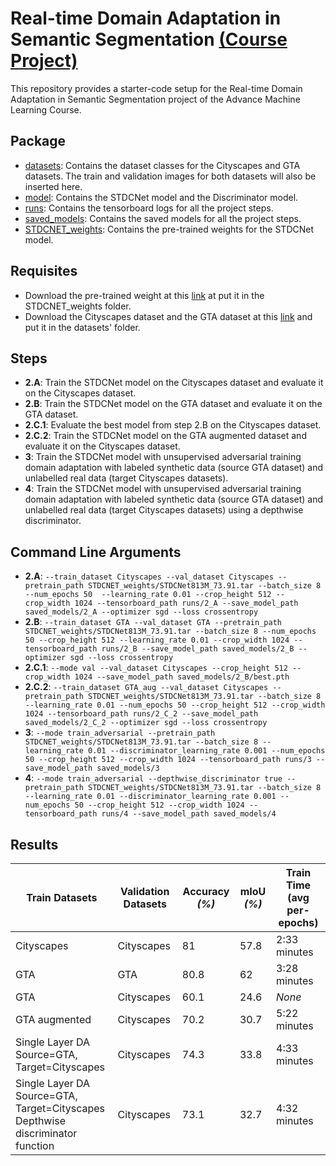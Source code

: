# Real-time Domain Adaptation in Semantic Segmentation [(Course Project)](https://drive.google.com/file/d/1amm6H_718IabI4bn0OIpsIPSyMl-vku4/view?usp=sharing)

This repository provides a starter-code setup for the Real-time Domain Adaptation in Semantic Segmentation project of the Advance Machine Learning Course.

## Package

- [datasets](https://github.com/Riden15/Real-time-Domain-Adaptation-in-Semantic-Segmentation/tree/main/datasets): Contains the dataset classes for the Cityscapes and GTA datasets. The train and validation images for both datasets will also be inserted here.
- [model](https://github.com/Riden15/Real-time-Domain-Adaptation-in-Semantic-Segmentation/tree/main/model): Contains the STDCNet model and the Discriminator model.
- [runs](https://github.com/Riden15/Real-time-Domain-Adaptation-in-Semantic-Segmentation/tree/main/runs): Contains the tensorboard logs for all the project steps.
- [saved_models](https://github.com/Riden15/Real-time-Domain-Adaptation-in-Semantic-Segmentation/tree/main/saved_models): Contains the saved models for all the project steps.
- [STDCNET_weights](https://github.com/Riden15/Real-time-Domain-Adaptation-in-Semantic-Segmentation/tree/main/STDCNET_weights): Contains the pre-trained weights for the STDCNet model.

## Requisites

- Download the pre-trained weight at this [link](https://drive.google.com/file/d/1Q5CL_z1E5y0BMt10WzE6TbZg8U2nyWUK/view?usp=drive_link) at put it in the STDCNET_weights folder.
- Download the Cityscapes dataset and the GTA dataset at this [link](https://drive.google.com/drive/u/0/folders/1iE8wJT7tuDOVjEBZ7A3tOPZmNdroqG1m) and put it in the datasets' folder.

## Steps

- **2.A**: Train the STDCNet model on the Cityscapes dataset and evaluate it on the Cityscapes dataset.
- **2.B**: Train the STDCNet model on the GTA dataset and evaluate it on the GTA dataset.
- **2.C.1**: Evaluate the best model from step 2.B on the Cityscapes dataset.
- **2.C.2**: Train the STDCNet model on the GTA augmented dataset and evaluate it on the Cityscapes dataset.
- **3**: Train the STDCNet model with unsupervised adversarial training domain adaptation with labeled synthetic data (source GTA dataset) and unlabelled real data (target Cityscapes datasets).
- **4**: Train the STDCNet model with unsupervised adversarial training domain adaptation with labeled synthetic data (source GTA dataset) and unlabelled real data (target Cityscapes datasets) using a depthwise discriminator.

## Command Line Arguments

- **2.A**: ``--train_dataset Cityscapes --val_dataset Cityscapes --pretrain_path STDCNET_weights/STDCNet813M_73.91.tar --batch_size 8 --num_epochs 50 
         --learning_rate 0.01 --crop_height 512 --crop_width 1024 --tensorboard_path runs/2_A --save_model_path saved_models/2_A --optimizer sgd --loss crossentropy``
- **2.B**: ``--train_dataset GTA --val_dataset GTA --pretrain_path STDCNET_weights/STDCNet813M_73.91.tar --batch_size 8 --num_epochs 50 --crop_height 512
        --learning_rate 0.01 --crop_width 1024 --tensorboard_path runs/2_B --save_model_path saved_models/2_B --optimizer sgd --loss crossentropy``
- **2.C.1**: ``--mode val --val_dataset Cityscapes --crop_height 512 --crop_width 1024 --save_model_path saved_models/2_B/best.pth``
- **2.C.2**: ``--train_dataset GTA_aug --val_dataset Cityscapes --pretrain_path STDCNET_weights/STDCNet813M_73.91.tar --batch_size 8 --learning_rate 0.01
          --num_epochs 50 --crop_height 512 --crop_width 1024 --tensorboard_path runs/2_C_2 --save_model_path saved_models/2_C_2 --optimizer sgd --loss crossentropy``
- **3**: ``--mode train_adversarial --pretrain_path STDCNET_weights/STDCNet813M_73.91.tar --batch_size 8 --learning_rate 0.01
      --discriminator_learning_rate 0.001 --num_epochs 50 --crop_height 512 --crop_width 1024 --tensorboard_path runs/3 --save_model_path saved_models/3``
- **4**: ``--mode train_adversarial --depthwise_discriminator true --pretrain_path STDCNET_weights/STDCNet813M_73.91.tar --batch_size 8 --learning_rate 0.01
      --discriminator_learning_rate 0.001 --num_epochs 50 --crop_height 512 --crop_width 1024 --tensorboard_path runs/4 --save_model_path saved_models/4``


## Results

| Train Datasets                                                                             | Validation Datasets | Accuracy _(%)_ | mIoU _(%)_ | Train Time (avg per-epochs) |
|--------------------------------------------------------------------------------------------|---------------------|----------------|------------|-----------------------------|
| Cityscapes                                                                                 | Cityscapes          | 81             | 57.8       | 2:33 minutes                |
| GTA                                                                                        | GTA                 | 80.8           | 62         | 3:28 minutes                |
| GTA                                                                                        | Cityscapes          | 60.1           | 24.6       | _None_                      |
| GTA augmented                                                                              | Cityscapes          | 70.2           | 30.7       | 5:22 minutes                |
| Single Layer DA <br/> Source=GTA, Target=Cityscapes                                        | Cityscapes          | 74.3           | 33.8       | 4:33 minutes                |
| Single Layer DA <br/> Source=GTA, Target=Cityscapes <br/> Depthwise discriminator function | Cityscapes          | 73.1           | 32.7       | 4:32 minutes                |